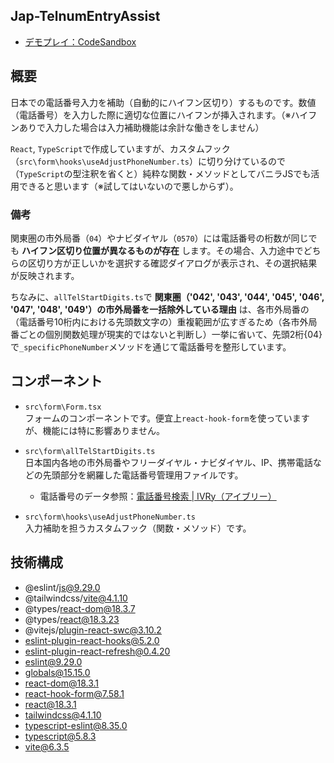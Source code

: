 ## Jap-TelnumEntryAssist
- [デモプレイ：CodeSandbox](https://codesandbox.io/embed/fkv682?view=preview)

## 概要
日本での電話番号入力を補助（自動的にハイフン区切り）するものです。数値（電話番号）を入力した際に適切な位置にハイフンが挿入されます。（※ハイフンありで入力した場合は入力補助機能は余計な働きをしません）<br>

`React`, `TypeScript`で作成していますが、カスタムフック（`src\form\hooks\useAdjustPhoneNumber.ts`）に切り分けているので（`TypeScript`の型注釈を省くと）純粋な関数・メソッドとしてバニラJSでも活用できると思います（※試してはいないので悪しからず）。

### 備考
関東圏の市外局番（`04`）やナビダイヤル（`0570`）には電話番号の桁数が同じでも **ハイフン区切り位置が異なるものが存在** します。その場合、入力途中でどちらの区切り方が正しいかを選択する確認ダイアログが表示され、その選択結果が反映されます。<br>

ちなみに、`allTelStartDigits.ts`で **関東圏（'042', '043', '044', '045', '046', '047', '048', '049'）の市外局番を一括除外している理由** は、各市外局番の（電話番号10桁内における先頭数文字の）重複範囲が広すぎるため（各市外局番ごとの個別関数処理が現実的ではないと判断し）一挙に省いて、先頭2桁{04}で`_specificPhoneNumber`メソッドを通じて電話番号を整形しています。

## コンポーネント
- `src\form\Form.tsx`<br>
フォームのコンポーネントです。便宜上`react-hook-form`を使っていますが、機能には特に影響ありません。

- `src\form\allTelStartDigits.ts`<br>
日本国内各地の市外局番やフリーダイヤル・ナビダイヤル、IP、携帯電話などの先頭部分を網羅した電話番号管理用ファイルです。
  - 電話番号のデータ参照：[電話番号検索 | IVRy（アイブリー）](https://ivry.jp/telsearch/)

- `src\form\hooks\useAdjustPhoneNumber.ts`<br>
入力補助を担うカスタムフック（関数・メソッド）です。

## 技術構成
- @eslint/js@9.29.0
- @tailwindcss/vite@4.1.10
- @types/react-dom@18.3.7
- @types/react@18.3.23
- @vitejs/plugin-react-swc@3.10.2
- eslint-plugin-react-hooks@5.2.0
- eslint-plugin-react-refresh@0.4.20
- eslint@9.29.0
- globals@15.15.0
- react-dom@18.3.1
- react-hook-form@7.58.1
- react@18.3.1
- tailwindcss@4.1.10
- typescript-eslint@8.35.0
- typescript@5.8.3
- vite@6.3.5
